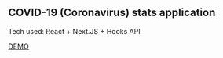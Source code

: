 ## COVID-19 (Coronavirus) stats application

Tech used: React + Next.JS + Hooks API

[DEMO](https://dinoxas-corona.netlify.com/)

